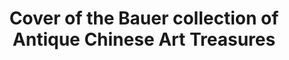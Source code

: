 ---
pid: obj5
grant_year_type: 2012 Digitization Project Grant
institution_name: Frick Art Reference Library
institution_link: https://www.frick.org/research/library
coll_name: 'Gilding the Gilded Age: Interior Decoration Tastes and Trends in New York
  City as Documented by a Collection of Auction Catalogs in Frick and Hearst Library
  Collections'
coll_link: https://gildedage3.omeka.net/
description: The Gilded Age, witnessed large and valuable private collections disposed
  of at auction. New York City played an important role in this burgeoning market.
  Auction catalogs from these sales provide a wealth of information about the world
  of collecting, provenance, artists, and artistic tastes during a time of burgeoning
  wealth.  Materials from the Frick Art Reference Library and Archive and The William
  Randolph Hearst Archive, LIU Post comprise this collection documenting auctions
  of decorative arts during the Gilded Age.  Spanning the period from 1876 to 1922,
  this collection documents the importance of auction catalogs and sales that played
  a pivotal role in the history of collecting in New York City.  A majority of the
  auction catalogs in the collection were issued at auctions held by the American
  Art Association. 19,294 objects were digitized and 104 MARC records were created
  for the digital versions of the catalogs.
title: Cover of the Bauer collection of Antique Chinese Art Treasures
source: https://gildedage3.omeka.net/
permalink: "/projects/obj5/"
layout: projects_item
---